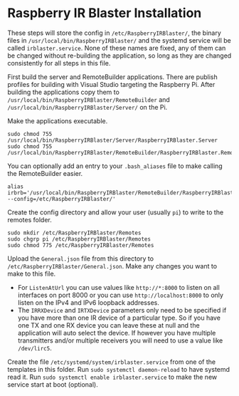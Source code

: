 # Raspberry IR Blaster Installation

These steps will store the config in `/etc/RaspberryIRBlaster/`, the binary files in `/usr/local/bin/RaspberryIRBlaster/` and the systemd service will be called `irblaster.service`. None of these names are fixed, any of them can be changed without re-building the application, so long as they are changed consistently for all steps in this file.

First build the server and RemoteBuilder applications. There are publish profiles for building with Visual Studio targeting the Raspberry Pi.
After building the applications copy them to `/usr/local/bin/RaspberryIRBlaster/RemoteBuilder` and `/usr/local/bin/RaspberryIRBlaster/Server/` on the Pi.

Make the applications executable.
```
sudo chmod 755 /usr/local/bin/RaspberryIRBlaster/Server/RaspberryIRBlaster.Server
sudo chmod 755 /usr/local/bin/RaspberryIRBlaster/RemoteBuilder/RaspberryIRBlaster.RemoteBuilder
```

You can optionally add an entry to your `.bash_aliases` file to make calling the RemoteBuilder easier.
```
alias irbrb='/usr/local/bin/RaspberryIRBlaster/RemoteBuilder/RaspberryIRBlaster.RemoteBuilder --config=/etc/RaspberryIRBlaster/'
```

Create the config directory and allow your user (usually `pi`) to write to the remotes folder.
```
sudo mkdir /etc/RaspberryIRBlaster/Remotes
sudo chgrp pi /etc/RaspberryIRBlaster/Remotes
sudo chmod 775 /etc/RaspberryIRBlaster/Remotes
```
Upload the `General.json` file from this directory to `/etc/RaspberryIRBlaster/General.json`. Make any changes you want to make to this file.
 * For `ListenAtUrl` you can use values like `http://*:8000` to listen on all interfaces on port 8000 or you can use `http://localhost:8000` to only listen on the IPv4 and IPv6 loopback addresses.
 * The `IRRXDevice` and `IRTXDevice` parameters only need to be specified if you have more than one IR device of a particular type. So if you have one TX and one RX device you can leave these at null and the application will auto select the device. If however you have multiple transmitters and/or multiple receivers you will need to use a value like `/dev/lirc5`.

Create the file `/etc/systemd/system/irblaster.service` from one of the templates in this folder. Run `sudo systemctl daemon-reload` to have systemd read it.
Run `sudo systemctl enable irblaster.service` to make the new service start at boot (optional).

